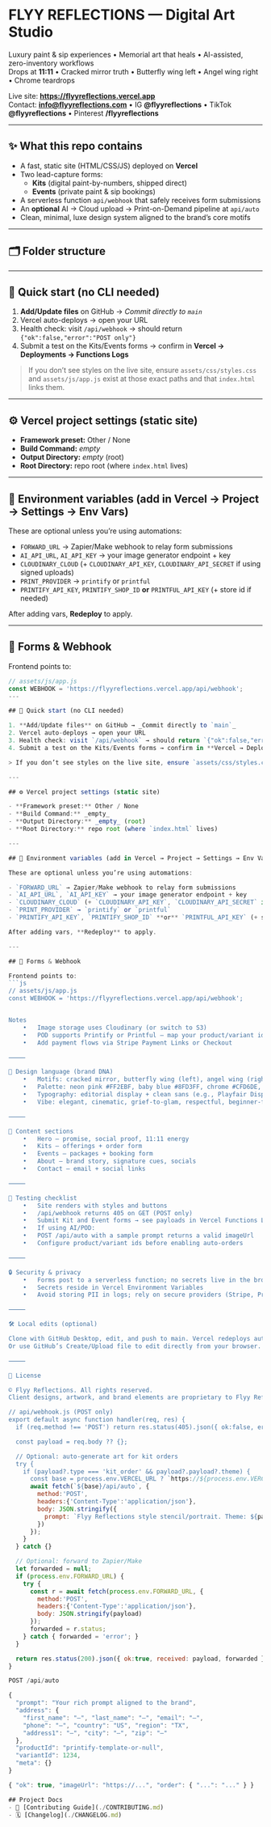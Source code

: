 # FLYY REFLECTIONS — Digital Art Studio

Luxury paint & sip experiences • Memorial art that heals • AI-assisted, zero-inventory workflows  
Drops at **11:11** • Cracked mirror truth • Butterfly wing left • Angel wing right • Chrome teardrops

Live site: **https://flyyreflections.vercel.app**  
Contact: **info@flyyreflections.com** • IG **@flyyreflections** • TikTok **@flyyreflections** • Pinterest **/flyyreflections**

---

## ✨ What this repo contains

- A fast, static site (HTML/CSS/JS) deployed on **Vercel**
- Two lead-capture forms:
  - **Kits** (digital paint-by-numbers, shipped direct)
  - **Events** (private paint & sip bookings)
- A serverless function `api/webhook` that safely receives form submissions
- An **optional** AI → Cloud upload → Print-on-Demand pipeline at `api/auto`
- Clean, minimal, luxe design system aligned to the brand’s core motifs

---

## 🗂 Folder structure

---

## 🚀 Quick start (no CLI needed)

1. **Add/Update files** on GitHub → _Commit directly to `main`_  
2. Vercel auto-deploys → open your URL  
3. Health check: visit `/api/webhook` → should return `{"ok":false,"error":"POST only"}`  
4. Submit a test on the Kits/Events forms → confirm in **Vercel → Deployments → Functions Logs**

> If you don’t see styles on the live site, ensure `assets/css/styles.css` and `assets/js/app.js` exist at those exact paths and that `index.html` links them.

---

## ⚙️ Vercel project settings (static site)

- **Framework preset:** Other / None  
- **Build Command:** _empty_  
- **Output Directory:** _empty_ (root)  
- **Root Directory:** repo root (where `index.html` lives)

---

## 🔐 Environment variables (add in Vercel → Project → Settings → Env Vars)

These are optional unless you’re using automations:

- `FORWARD_URL` → Zapier/Make webhook to relay form submissions
- `AI_API_URL`, `AI_API_KEY` → your image generator endpoint + key
- `CLOUDINARY_CLOUD` (+ `CLOUDINARY_API_KEY`, `CLOUDINARY_API_SECRET` if using signed uploads)
- `PRINT_PROVIDER` → `printify` or `printful`
- `PRINTIFY_API_KEY`, `PRINTIFY_SHOP_ID` **or** `PRINTFUL_API_KEY` (+ store id if needed)

After adding vars, **Redeploy** to apply.

---

## 🧾 Forms & Webhook

Frontend points to:
```js
// assets/js/app.js
const WEBHOOK = 'https://flyyreflections.vercel.app/api/webhook';
---

## 🚀 Quick start (no CLI needed)

1. **Add/Update files** on GitHub → _Commit directly to `main`_  
2. Vercel auto-deploys → open your URL  
3. Health check: visit `/api/webhook` → should return `{"ok":false,"error":"POST only"}`  
4. Submit a test on the Kits/Events forms → confirm in **Vercel → Deployments → Functions Logs**

> If you don’t see styles on the live site, ensure `assets/css/styles.css` and `assets/js/app.js` exist at those exact paths and that `index.html` links them.

---

## ⚙️ Vercel project settings (static site)

- **Framework preset:** Other / None  
- **Build Command:** _empty_  
- **Output Directory:** _empty_ (root)  
- **Root Directory:** repo root (where `index.html` lives)

---

## 🔐 Environment variables (add in Vercel → Project → Settings → Env Vars)

These are optional unless you’re using automations:

- `FORWARD_URL` → Zapier/Make webhook to relay form submissions
- `AI_API_URL`, `AI_API_KEY` → your image generator endpoint + key
- `CLOUDINARY_CLOUD` (+ `CLOUDINARY_API_KEY`, `CLOUDINARY_API_SECRET` if using signed uploads)
- `PRINT_PROVIDER` → `printify` or `printful`
- `PRINTIFY_API_KEY`, `PRINTIFY_SHOP_ID` **or** `PRINTFUL_API_KEY` (+ store id if needed)

After adding vars, **Redeploy** to apply.

---

## 🧾 Forms & Webhook

Frontend points to:
```js
// assets/js/app.js
const WEBHOOK = 'https://flyyreflections.vercel.app/api/webhook';


Notes
	•	Image storage uses Cloudinary (or switch to S3)
	•	POD supports Printify or Printful — map your product/variant ids before live orders
	•	Add payment flows via Stripe Payment Links or Checkout

⸻

🎨 Design language (brand DNA)
	•	Motifs: cracked mirror, butterfly wing (left), angel wing (right), chrome teardrops, hot-pink neon aura, baby-blue rim light
	•	Palette: neon pink #FF2EBF, baby blue #8FD3FF, chrome #CFD6DE, ink #0B0B0C, white #FFFFFF
	•	Typography: editorial display + clean sans (e.g., Playfair Display + Manrope)
	•	Vibe: elegant, cinematic, grief-to-glam, respectful, beginner-friendly but never basic

⸻

🧭 Content sections
	•	Hero — promise, social proof, 11:11 energy
	•	Kits — offerings + order form
	•	Events — packages + booking form
	•	About — brand story, signature cues, socials
	•	Contact — email + social links

⸻

🧪 Testing checklist
	•	Site renders with styles and buttons
	•	/api/webhook returns 405 on GET (POST only)
	•	Submit Kit and Event forms → see payloads in Vercel Functions Logs
	•	If using AI/POD:
	•	POST /api/auto with a sample prompt returns a valid imageUrl
	•	Configure product/variant ids before enabling auto-orders

⸻

🔒 Security & privacy
	•	Forms post to a serverless function; no secrets live in the browser
	•	Secrets reside in Vercel Environment Variables
	•	Avoid storing PII in logs; rely on secure providers (Stripe, Printify/Printful, Cloudinary)

⸻

🛠 Local edits (optional)

Clone with GitHub Desktop, edit, and push to main. Vercel redeploys automatically.
Or use GitHub’s Create/Upload file to edit directly from your browser.

⸻

📄 License

© Flyy Reflections. All rights reserved.
Client designs, artwork, and brand elements are proprietary to Flyy Reflections.

// api/webhook.js (POST only)
export default async function handler(req, res) {
  if (req.method !== 'POST') return res.status(405).json({ ok:false, error:'POST only' });

  const payload = req.body ?? {};

  // Optional: auto-generate art for kit orders
  try {
    if (payload?.type === 'kit_order' && payload?.payload?.theme) {
      const base = process.env.VERCEL_URL ? `https://${process.env.VERCEL_URL}` : 'https://flyyreflections.vercel.app';
      await fetch(`${base}/api/auto`, {
        method:'POST',
        headers:{'Content-Type':'application/json'},
        body: JSON.stringify({
          prompt: `Flyy Reflections style stencil/portrait. Theme: ${payload.payload.theme}. Symbols: cracked mirror, butterfly wing left, angel wing right, chrome teardrops, hot pink neon, baby blue rim.`
        })
      });
    }
  } catch {}

  // Optional: forward to Zapier/Make
  let forwarded = null;
  if (process.env.FORWARD_URL) {
    try {
      const r = await fetch(process.env.FORWARD_URL, {
        method:'POST',
        headers:{'Content-Type':'application/json'},
        body: JSON.stringify(payload)
      });
      forwarded = r.status;
    } catch { forwarded = 'error'; }
  }

  return res.status(200).json({ ok:true, received: payload, forwarded });
}

POST /api/auto

{
  "prompt": "Your rich prompt aligned to the brand",
  "address": {
    "first_name": "—", "last_name": "—", "email": "—",
    "phone": "—", "country": "US", "region": "TX",
    "address1": "—", "city": "—", "zip": "—"
  },
  "productId": "printify-template-or-null",
  "variantId": 1234,
  "meta": {}
}

{ "ok": true, "imageUrl": "https://...", "order": { "...": "..." } }

## Project Docs
- 📖 [Contributing Guide](./CONTRIBUTING.md)
- 🗓️ [Changelog](./CHANGELOG.md)
